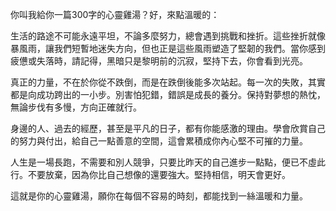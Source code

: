 你叫我給你一篇300字的心靈雞湯？好，來點溫暖的：

生活的路途不可能永遠平坦，不論多麼努力，總會遇到挑戰和挫折。這些挫折就像暴風雨，讓我們短暫地迷失方向，但也正是這些風雨塑造了堅韌的我們。當你感到疲憊或失落時，請記得，黑暗只是黎明前的沉寂，堅持下去，你會看到光亮。

真正的力量，不在於你從不跌倒，而是在跌倒後能多次站起。每一次的失敗，其實都是向成功跨出的一小步。別害怕犯錯，錯誤是成長的養分。保持對夢想的熱忱，無論步伐有多慢，方向正確就行。

身邊的人、過去的經歷，甚至是平凡的日子，都有你能感激的理由。學會欣賞自己的努力與付出，給自己一點善意的空間，這會累積成你內心堅不可摧的力量。

人生是一場長跑，不需要和別人競爭，只要比昨天的自己進步一點點，便已不虛此行。不要放棄，因為你比自己想像的還要強大。堅持相信，明天會更好。

這就是你的心靈雞湯，願你在每個不容易的時刻，都能找到一絲溫暖和力量。